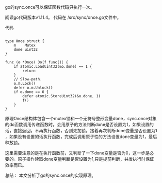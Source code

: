 
go的sync.once可以保证函数代码只执行一次。

阅读go代码版本v1.11.4。 代码在 /src/sync/once.go文件中。

代码

```

type Once struct {
	m    Mutex
	done uint32
}

func (o *Once) Do(f func()) {
	if atomic.LoadUint32(&o.done) == 1 {
		return
	}
	// Slow-path.
	o.m.Lock()
	defer o.m.Unlock()
	if o.done == 0 {
		defer atomic.StoreUint32(&o.done, 1)
		f()
	}
}

```

原理Once结构体包含一个mutex锁和一个无符号整形变量done，sync.once对象的do函数调用传递函数时，会用原子的方法判断done是否设置为1，如果设置的话，直接返回，不再执行函数，否则先加锁，接着再次判断done变量是否设置为1 ，如果没有设置的话执行函数，完成后调用原子性的方法设置done变量为1，最后释放锁。

这里需要注意的是在执行函数前，又判断了一下done变量是否为0，这一步是必要的。原子操作读取done变量判断是否设置为1,只是提前判断，并发执行时保证效率而已。

总结： 本文分析了go的sync.once的实现原理。

